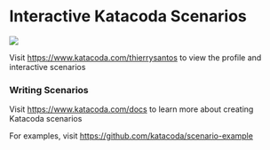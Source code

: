 # Interactive Katacoda Scenarios

[![](http://shields.katacoda.com/katacoda/thierrysantos/count.svg)](https://www.katacoda.com/thierrysantos "Get your profile on Katacoda.com")

Visit https://www.katacoda.com/thierrysantos to view the profile and interactive scenarios

### Writing Scenarios
Visit https://www.katacoda.com/docs to learn more about creating Katacoda scenarios

For examples, visit https://github.com/katacoda/scenario-example

